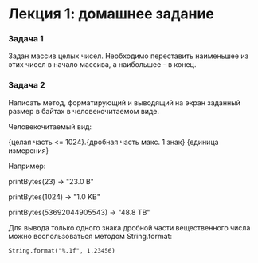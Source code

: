 # Лекция 1: домашнее задание

### Задача 1
Задан массив целых чисел. Необходимо переставить наименьшее из этих чисел в начало массива, а наибольшее - в конец.

### Задача 2
Написать метод, форматирующий и выводящий на экран заданный размер в байтах в человекочитаемом виде.

Человекочитаемый вид: 

{целая часть <= 1024}.{дробная часть макс. 1 знак} {единица измерения}

Например:

printBytes(23) -> "23.0 B"

printBytes(1024) -> "1.0 KB"

printBytes(53692044905543) -> "48.8 TB"

Для вывода только одного знака дробной части вещественного числа можно воспользоваться методом String.format:

`String.format("%.1f", 1.23456)`